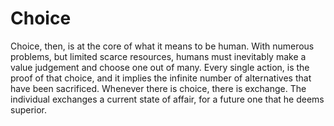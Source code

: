 # Choice

Choice, then, is at the core of what it means to be human. With numerous problems, but limited scarce resources, humans must inevitably make a value judgement and choose one out of many. Every single action, is the proof of that choice, and it implies the infinite number of alternatives that have been sacrificed. Whenever there is choice, there is exchange. The individual exchanges a current state of affair, for a future one that he deems superior.